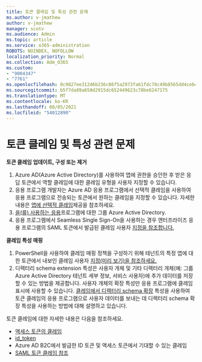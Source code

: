 ```yaml
---
title: 토큰 클레임 및 특성 관련 문제
ms.author: v-jmathew
author: v-jmathew
manager: scotv
ms.audience: Admin
ms.topic: article
ms.service: o365-administration
ROBOTS: NOINDEX, NOFOLLOW
localization_priority: Normal
ms.collection: Adm_O365
ms.custom:
- "9004347"
- "7761"
ms.openlocfilehash: 0c9827ee312d6b236c86f5a2973fa61fdc78c49b8565dd4ceb41f9a3a48140bc
ms.sourcegitcommit: b5f7da89a650d2915dc652449623c78be6247175
ms.translationtype: MT
ms.contentlocale: ko-KR
ms.lasthandoff: 08/05/2021
ms.locfileid: "54012890"
---
```

# <a name="issues-with-token-claims-and-attributes"></a>토큰 클레임 및 특성 관련 문제

**토큰 클레임 업데이트, 구성 또는 제거**

1. Azure AD(Azure Active Directory)를 사용하여 앱에 권한을 승인한 후 받은 응답 토큰에서 역할 클레임에 대한 클레임 유형을 사용자 지정할 수 있습니다. [](https://docs.microsoft.com/azure/active-directory/develop/active-directory-enterprise-app-role-management)
2. 응용 프로그램 개발자는 Azure AD 응용 프로그램에서 선택적 클레임을 사용하여 응용 프로그램으로 전송되는 토큰에서 원하는 클레임을 지정할 수 있습니다. 자세한 내용은 [앱에 선택적 클레임](https://docs.microsoft.com/azure/active-directory/develop/active-directory-optional-claims)제공을 참조하세요.
3. [을(를) 사용하는 응용](https://docs.microsoft.com/azure/active-directory/hybrid/how-to-connect-fed-group-claims)프로그램에 대한 그룹 Azure Active Directory.
4. 응용 프로그램에서 Seamless Single Sign-On을 사용하는 경우 엔터프라이즈 응용 프로그램의 SAML 토큰에서 발급된 클레임 사용자 [지정을 참조합니다.](https://docs.microsoft.com/azure/active-directory/develop/active-directory-saml-claims-customization)

**클레임 특성 매핑**

1. PowerShell을 사용하여 클레임 매핑 정책을 구성하기 위해 테넌트의 특정 앱에 대한 토큰에서 내보인 클레임 사용자 [지정(미리 보기)을 참조하세요.](https://docs.microsoft.com/azure/active-directory/develop/active-directory-claims-mapping)
2. 디렉터리 schema extension 특성은 사용자 개체 및 기타 디렉터리 개체(예: 그룹Azure Active Directory 테넌트 세부 정보, 서비스 사용자)에 추가 데이터를 저장할 수 있는 방법을 제공합니다. 사용자 개체의 확장 특성만 응용 프로그램에 클레임 표시에 사용할 수 있습니다. [클레임에서 디렉터리 schema 확장](https://docs.microsoft.com/azure/active-directory/develop/active-directory-schema-extensions) 특성을 사용하여 토큰 클레임의 응용 프로그램으로 사용자 데이터를 보내는 데 디렉터리 schema 확장 특성을 사용하는 방법에 대해 설명하고 있습니다.

토큰 클레임에 대한 자세한 내용은 다음을 참조하세요.

- [액세스 토큰의 클레임](https://docs.microsoft.com/azure/active-directory/develop/access-tokens#claims-in-access-tokens)
- [id_token](https://docs.microsoft.com/azure/active-directory/develop/id-tokens#claims-in-an-id_token)
- [](https://docs.microsoft.com/azure/active-directory-b2c/tokens-overview#claims) Azure AD B2C에서 발급한 ID 토큰 및 액세스 토큰에서 기대할 수 있는 클레임
- [SAML 토큰 클레임 참조](https://docs.microsoft.com/azure/active-directory/develop/reference-saml-tokens)
